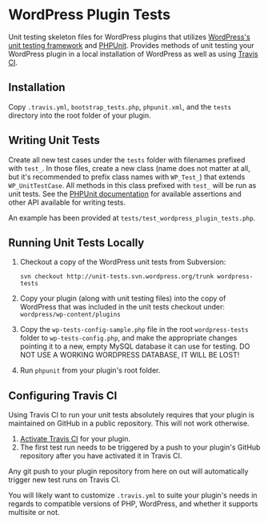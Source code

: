 WordPress Plugin Tests
======================

Unit testing skeleton files for WordPress plugins that utilizes
[WordPress's unit testing framework](http://unit-tests.trac.wordpress.org/browser/trunk)
and [PHPUnit](https://github.com/sebastianbergmann/phpunit/). Provides methods
of unit testing your WordPress plugin in a local installation of WordPress as
well as using [Travis CI](http://travis-ci.org/).

Installation
------------

Copy `.travis.yml`, `bootstrap_tests.php`, `phpunit.xml`, and the `tests`
directory into the root folder of your plugin.

Writing Unit Tests
------------------

Create all new test cases under the `tests` folder with filenames prefixed with
`test_`. In those files, create a new class (name does not matter at all, but
it's recommended to prefix class names with `WP_Test_`) that extends
`WP_UnitTestCase`. All methods in this class prefixed with `test_` will be run
as unit tests. See the [PHPUnit documentation](http://www.phpunit.de/manual/current/en/)
for available assertions and other API available for writing tests.

An example has been provided at `tests/test_wordpress_plugin_tests.php`.

Running Unit Tests Locally
--------------------------

1. Checkout a copy of the WordPress unit tests from Subversion:

   ```svn checkout http://unit-tests.svn.wordpress.org/trunk wordpress-tests```

2. Copy your plugin (along with unit testing files) into the copy of WordPress
   that was included in the unit tests checkout under: `wordpress/wp-content/plugins`
3. Copy the `wp-tests-config-sample.php` file in the root `wordpress-tests`
   folder to `wp-tests-config.php`, and make the appropriate changes pointing
   it to a new, empty MySQL database it can use for testing. DO NOT USE A
   WORKING WORDPRESS DATABASE, IT WILL BE LOST!
4. Run `phpunit` from your plugin's root folder.

Configuring Travis CI
---------------------

Using Travis CI to run your unit tests absolutely requires that your plugin
is maintained on GitHub in a public repository. This will not work otherwise.

1. [Activate Travis CI](http://travis-ci.org/profile) for your plugin.
2. The first test run needs to be triggered by a push to your plugin's GitHub
   repository after you have activated it in Travis CI.

Any git push to your plugin repository from here on out will automatically
trigger new test runs on Travis CI.

You will likely want to customize `.travis.yml` to suite your plugin's needs in
regards to compatible versions of PHP, WordPress, and whether it supports
multisite or not.